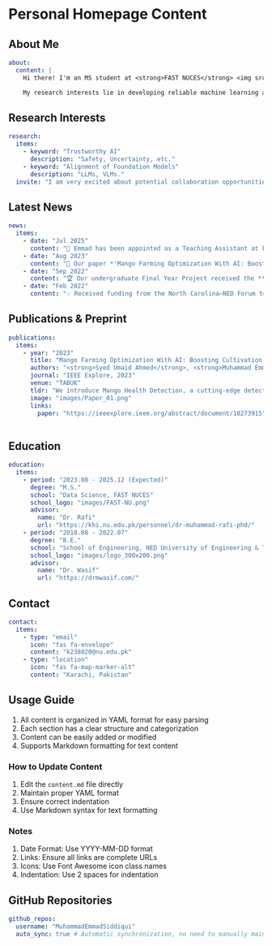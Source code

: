 # Personal Homepage Content

## About Me
```yaml
about:
  content: |
    Hi there! I'm an MS student at <strong>FAST NUCES</strong> <img src="images/FAST-NU.png" alt="FAST Logo" style="height:1em; vertical-align:middle;">, Department of Data Science, advised by <strong><a href="https://khi.nu.edu.pk/personnel/dr-muhammad-rafi-phd/" style="color: DarkSlateBlue;">Dr. Rafi</a></strong>. I obtained my B.E. degree from the <strong>School of Engineering, NED University</strong> <img src="images/logo_300x200.png" alt="NED Logo" style="height:1em; vertical-align:middle;">. Currently, I am working as a Teaching Assistant at FAST NUCES for the course of <strong>Advanced Computer Vision</strong> for post-grad level under the guidance of <strong><a href="https://khi.nu.edu.pk/personnel/dr-maria-siddiqua-phd/" style="color: DarkSlateBlue;">Dr. Maria </a></strong> also worked as a Data Scientist at <strong>GSK</strong> <img src="images/GSK.png" alt="GSK Logo" style="height:1em; vertical-align:middle;"> for their global supply chain tech department building computer vision solutions.  

    My research interests lie in developing reliable machine learning algorithms and uncertainty quantification for risk-aware decision-making in computer vision and natural language processing frameworks for real-world applications with a particular focus on the alignment of Large Foundation Models (LLMs and VLMs).

```


## Research Interests
```yaml
research:
  items:
    - keyword: "Trustworthy AI"
      description: "Safety, Uncertainty, etc."
    - keyword: "Alignment of Foundation Models"
      description: "LLMs, VLMs."
  invite: "I am very excited about potential collaboration opportunities! If you share similar research interests and find my work interesting, I warmly welcome you to contact me via email!"
```

## Latest News
```yaml
news:
  items:
    - date: "Jul 2025"
      content: "🎉 Emmad has been appointed as a Teaching Assistant at FAST NUCES!"
    - date: "Aug 2023"
      content: "📘 Our paper *'Mango Farming Optimization With AI: Boosting Cultivation Efficiency'* was accepted at an IEEE conference in Tabuk. Emmad will present the poster at Booth #2817, Tabuk, Saudi Arabia."
    - date: "Sep 2022"
      content: "🏆 Our undergraduate Final Year Project received the **Best FYP Award 2022** at NED University of Engineering & Technology!"
    - date: "Feb 2022"
      content: "💡 Received funding from the North Carolina–NED Forum to support innovation in our Final Year Project on Soft Robotics for Healthcare."
```

## Publications & Preprint
```yaml
publications:
  items:
    - year: "2023"
      title: "Mango Farming Optimization With AI: Boosting Cultivation Efficiency"
      authors: "<strong>Syed Umaid Ahmed</strong>, <strong>Muhammad Emmad Siddiqui</strong>"
      journal: "IEEE Explore, 2023"
      venue: "TABUK"
      tldr: "We introduce Mango Health Detection, a cutting-edge detection model that demonstrates superior performance and safety capabilities."
      image: "images/Paper_01.png"
      links:
        paper: "https://ieeexplore.ieee.org/abstract/document/10273915"
    
```

## Education
```yaml
education:
  items:
    - period: "2023.08 - 2025.12 (Expected)"
      degree: "M.S."
      school: "Data Science, FAST NUCES"
      school_logo: "images/FAST-NU.png"
      advisor:
        name: "Dr. Rafi"
        url: "https://khi.nu.edu.pk/personnel/dr-muhammad-rafi-phd/"
    - period: "2018.08 - 2022.07"
      degree: "B.E."
      school: "School of Engineering, NED University of Engineering & Technology"
      school_logo: "images/logo_300x200.png"
      advisor:
        name: "Dr. Wasif"
        url: "https://drmwasif.com/"
```

<!-- ## Services
```yaml
services:
  items:
    - role: ""
      venue: ""
``` -->

## Contact
```yaml
contact:
  items:
    - type: "email"
      icon: "fas fa-envelope"
      content: "k238020@nu.edu.pk"
    - type: "location"
      icon: "fas fa-map-marker-alt"
      content: "Karachi, Pakistan"
```

## Usage Guide

1. All content is organized in YAML format for easy parsing
2. Each section has a clear structure and categorization
3. Content can be easily added or modified
4. Supports Markdown formatting for text content

### How to Update Content

1. Edit the `content.md` file directly
2. Maintain proper YAML format
3. Ensure correct indentation
4. Use Markdown syntax for text formatting

### Notes

1. Date Format: Use YYYY-MM-DD format
2. Links: Ensure all links are complete URLs
3. Icons: Use Font Awesome icon class names
4. Indentation: Use 2 spaces for indentation 

## GitHub Repositories
```yaml
github_repos:
  username: "MuhammadEmmadSiddiqui"
  auto_sync: true # Automatic synchronization, no need to manually maintain repository list
``` 
